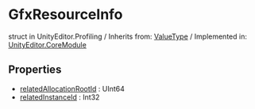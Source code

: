 # GfxResourceInfo
struct in UnityEditor.Profiling
 / Inherits from: <a href="https://docs.unity3d.com/6000.0/Documentation/ScriptReference/ValueType.html" target="_blank">ValueType</a> / Implemented in: <a href="https://docs.unity3d.com/6000.0/Documentation/ScriptReference/UnityEditor.CoreModule.html" target="_blank">UnityEditor.CoreModule</a>
## Properties
- <a href="https://docs.unity3d.com/6000.0/Documentation/ScriptReference/GfxResourceInfo-relatedAllocationRootId.html" target="_blank">relatedAllocationRootId</a> : UInt64
- <a href="https://docs.unity3d.com/6000.0/Documentation/ScriptReference/GfxResourceInfo-relatedInstanceId.html" target="_blank">relatedInstanceId</a> : Int32
